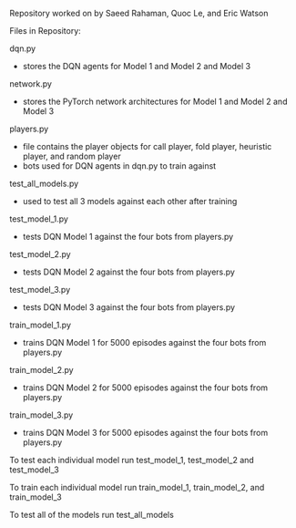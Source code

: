 Repository worked on by Saeed Rahaman, Quoc Le, and Eric Watson

Files in Repository:

dqn.py 
   - stores the DQN agents for Model 1 and Model 2 and Model 3

network.py
   - stores the PyTorch network architectures for Model 1 and Model 2 and Model 3

players.py
   - file contains the player objects for call player, fold player, heuristic player, and random player 
   - bots used for DQN agents in dqn.py to train against

test_all_models.py
   - used to test all 3 models against each other after training 

test_model_1.py
   - tests DQN Model 1 against the four bots from players.py

test_model_2.py
   - tests DQN Model 2 against the four bots from players.py

test_model_3.py
   - tests DQN Model 3 against the four bots from players.py

train_model_1.py
   - trains DQN Model 1 for 5000 episodes against the four bots from players.py

train_model_2.py
   - trains DQN Model 2 for 5000 episodes against the four bots from players.py

train_model_3.py
   - trains DQN Model 3 for 5000 episodes against the four bots from players.py



To test each individual model run test_model_1, test_model_2 and test_model_3

To train each individual model run train_model_1, train_model_2, and train_model_3

To test all of the models run test_all_models
